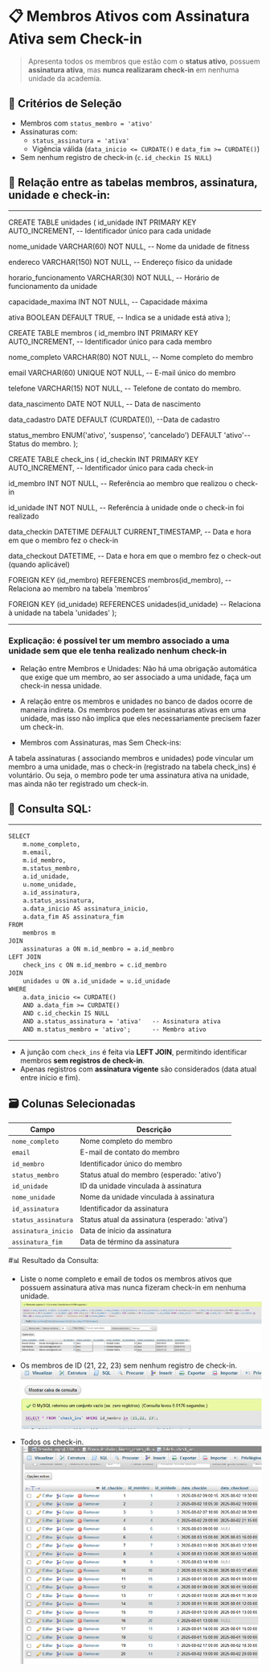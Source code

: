 # 📋 Membros Ativos com Assinatura Ativa sem Check-in

> Apresenta todos os membros que estão com o **status ativo**, possuem **assinatura ativa**, mas **nunca realizaram check-in** em nenhuma unidade da academia.

## 🎯 Critérios de Seleção

- Membros com `status_membro = 'ativo'`
- Assinaturas com:
  - `status_assinatura = 'ativa'`
  - Vigência válida (`data_inicio <= CURDATE()` e `data_fim >= CURDATE()`)
- Sem nenhum registro de check-in (`c.id_checkin IS NULL`)

## 📌 Relação entre as tabelas membros, assinatura, unidade e check-in:

---

  CREATE TABLE unidades (
  id_unidade INT PRIMARY KEY AUTO_INCREMENT, -- Identificador único para cada unidade
  
  nome_unidade VARCHAR(60) NOT NULL, -- Nome da unidade de fitness
  
  endereco VARCHAR(150) NOT NULL, -- Endereço físico da unidade
  
  horario_funcionamento VARCHAR(30) NOT NULL, -- Horário de funcionamento da unidade
  
  capacidade_maxima INT NOT NULL, -- Capacidade máxima
  
  ativa BOOLEAN DEFAULT TRUE, -- Indica se a unidade está ativa
  );
  
  CREATE TABLE membros (
  id_membro INT PRIMARY KEY AUTO_INCREMENT, -- Identificador único para cada membro
  
  nome_completo VARCHAR(80) NOT NULL, -- Nome completo do membro
  
  email VARCHAR(60) UNIQUE NOT NULL, -- E-mail único do membro
  
  telefone VARCHAR(15) NOT NULL, -- Telefone de contato do membro.
  
  data_nascimento DATE NOT NULL, -- Data de nascimento
  
  data_cadastro DATE DEFAULT (CURDATE()), --Data de cadastro  
  
   status_membro ENUM('ativo', 'suspenso', 'cancelado') DEFAULT 'ativo'-- Status do membro.
  );
  
  CREATE TABLE check_ins (
   id_checkin INT PRIMARY KEY AUTO_INCREMENT,  -- Identificador único para cada check-in
   
   id_membro INT NOT NULL,                      -- Referência ao membro que realizou o check-in
   
   id_unidade INT NOT NULL,                     -- Referência à unidade onde o check-in foi realizado
   
   data_checkin DATETIME DEFAULT CURRENT_TIMESTAMP,  -- Data e hora em que o membro fez o check-in
   
   data_checkout DATETIME,                     -- Data e hora em que o membro fez o check-out (quando aplicável)
   
   FOREIGN KEY (id_membro) REFERENCES membros(id_membro),  -- Relaciona ao membro na tabela 'membros'
   
   FOREIGN KEY (id_unidade) REFERENCES unidades(id_unidade)  -- Relaciona à unidade na tabela 'unidades'
      );

---

### Explicação: é possível ter um membro associado a uma unidade sem que ele tenha realizado nenhum check-in

- Relação entre Membros e Unidades:
  Não há uma obrigação automática que exige que um membro, ao ser associado a uma unidade, faça um check-in nessa unidade.

- A relação entre os membros e unidades no banco de dados ocorre de maneira indireta. Os membros podem ter assinaturas ativas em uma unidade, mas isso não implica que eles necessariamente precisem fazer um check-in.

- Membros com Assinaturas, mas Sem Check-ins:

A tabela assinaturas ( associando membros e unidades) pode vincular um membro a uma unidade, mas o check-in (registrado na tabela check_ins) é voluntário. Ou seja, o membro pode ter uma assinatura ativa na unidade, mas ainda não ter registrado um check-in.

## 📌 Consulta SQL:

---

    SELECT
        m.nome_completo,
        m.email,
        m.id_membro,
        m.status_membro,
        a.id_unidade,
        u.nome_unidade,
        a.id_assinatura,
        a.status_assinatura,
        a.data_inicio AS assinatura_inicio,
        a.data_fim AS assinatura_fim
    FROM
        membros m
    JOIN
        assinaturas a ON m.id_membro = a.id_membro
    LEFT JOIN
        check_ins c ON m.id_membro = c.id_membro
    JOIN
        unidades u ON a.id_unidade = u.id_unidade
    WHERE
        a.data_inicio <= CURDATE()
        AND a.data_fim >= CURDATE()
        AND c.id_checkin IS NULL
        AND a.status_assinatura = 'ativa'   -- Assinatura ativa
        AND m.status_membro = 'ativo';      -- Membro ativo

---

- A junção com `check_ins` é feita via **LEFT JOIN**, permitindo identificar membros **sem registros de check-in**.
- Apenas registros com **assinatura vigente** são considerados (data atual entre início e fim).

## 🗃️ Colunas Selecionadas

| Campo               | Descrição                                      |
| ------------------- | ---------------------------------------------- |
| `nome_completo`     | Nome completo do membro                        |
| `email`             | E-mail de contato do membro                    |
| `id_membro`         | Identificador único do membro                  |
| `status_membro`     | Status atual do membro (esperado: 'ativo')     |
| `id_unidade`        | ID da unidade vinculada à assinatura           |
| `nome_unidade`      | Nome da unidade vinculada à assinatura         |
| `id_assinatura`     | Identificador da assinatura                    |
| `status_assinatura` | Status atual da assinatura (esperado: 'ativa') |
| `assinatura_inicio` | Data de início da assinatura                   |
| `assinatura_fim`    | Data de término da assinatura                  |

#📊 Resultado da Consulta:

- Liste o nome completo e email de todos os membros ativos que possuem assinatura
  ativa mas nunca fizeram check-in em nenhuma unidade.
  ![alt text](questao1-Listagem.png)

- Os membros de ID (21, 22, 23) sem nenhum registro de check-in.
  ![alt text](q1-Checkin.png)

- Todos os check-in.
  ![alt text](todos.png)
